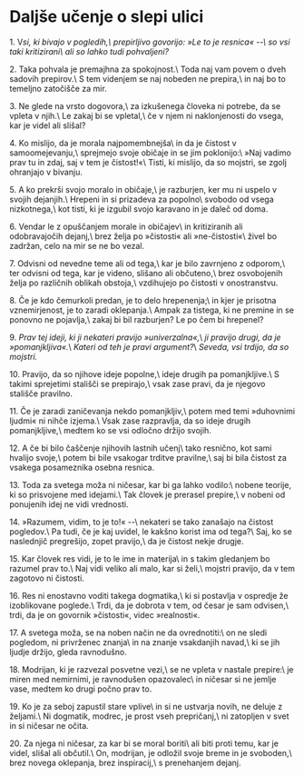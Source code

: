# Daljše učenje o slepi ulici

<span class="verseref">1.</span>
<span class="dropcap">V</span>*si, ki bivajo v pogledih,\\
prepirljivo govorijo: »Le to je resnica« --\\
so vsi taki kritizirani\\
ali so lahko tudi pohvaljeni?*

<span class="verseref">2.</span>
Taka pohvala je premajhna za spokojnost.\\
Toda naj vam povem o dveh sadovih prepirov.\\
S tem videnjem se naj nobeden ne prepira,\\
in naj bo to temeljno zatočišče za mir.

<span class="verseref">3.</span>
Ne glede na vrsto dogovora,\\
za izkušenega človeka ni potrebe, da se vpleta v njih.\\
Le zakaj bi se vpletal,\\
če v njem ni naklonjenosti do vsega, kar je videl ali slišal?

<span class="verseref">4.</span>
Ko mislijo, da je morala najpomembnejša\\
in da je čistost v samoomejevanju,\\
sprejmejo svoje običaje in se jim poklonijo:\\
»Naj vadimo prav tu in zdaj, saj v tem je čistost!«\\
Tisti, ki mislijo, da so mojstri, se zgolj ohranjajo v bivanju.

<span class="verseref">5.</span>
A ko prekrši svojo moralo in običaje,\\
je razburjen, ker mu ni uspelo v svojih dejanjih.\\
Hrepeni in si prizadeva za popolno\\
svobodo od vsega nizkotnega,\\
kot tisti, ki je izgubil svojo karavano in je daleč od doma.

<span class="verseref">6.</span>
Vendar le z opuščanjem morale in običajev\\
in kritiziranih ali odobravajočih dejanj,\\
brez želja po »čistosti« ali »ne-čistosti«\\
živel bo zadržan, celo na mir se ne bo vezal.

<span class="verseref">7.</span>
Odvisni od nevedne teme ali od tega,\\
kar je bilo zavrnjeno z odporom,\\
ter odvisni od tega, kar je videno, slišano ali občuteno,\\
brez osvobojenih želja po različnih oblikah obstoja,\\
vzdihujejo po čistosti v onostranstvu.

<span class="verseref">8.</span>
Če je kdo čemurkoli predan, je to delo hrepenenja;\\
in kjer je prisotna vznemirjenost, je to zaradi oklepanja.\\
Ampak za tistega, ki ne premine in se ponovno ne pojavlja,\\
zakaj bi bil razburjen? Le po čem bi hrepenel?

<span class="verseref">9.</span>
*Prav tej ideji, ki ji nekateri pravijo »univerzalna«,*\\
*ji pravijo drugi, da je »pomanjkljiva«.*\\
*Kateri od teh je pravi argument?*\\
*Seveda, vsi trdijo, da so mojstri.*

<span class="verseref">10.</span>
Pravijo, da so njihove ideje popolne,\\
ideje drugih pa pomanjkljive.\\
S takimi sprejetimi stališči se prepirajo,\\
vsak zase pravi, da je njegovo stališče pravilno.

<span class="verseref">11.</span>
Če je zaradi zaničevanja nekdo pomanjkljiv,\\
potem med temi »duhovnimi ljudmi« ni nihče izjema.\\
Vsak zase razpravlja, da so ideje drugih pomanjkljive,\\
medtem ko se vsi odločno držijo svojih.

<span class="verseref">12.</span>
A če bi bilo čaščenje njihovih lastnih učenj\\
tako resnično, kot sami hvalijo svoje,\\
potem bi bile vsakogar trditve pravilne,\\
saj bi bila čistost za vsakega posameznika osebna resnica.

<span class="verseref">13.</span>
Toda za svetega moža ni ničesar, kar bi ga lahko vodilo:\\
nobene teorije, ki so prisvojene med idejami.\\
Tak človek je prerasel prepire,\\
v nobeni od ponujenih idej ne vidi vrednosti.

<span class="verseref">14.</span>
»Razumem, vidim, to je to!« --\\
nekateri se tako zanašajo na čistost pogledov.\\
Pa tudi, če je kaj uvidel, le kakšno korist ima od tega?\\
Saj, ko se naslednjič pregrešijo, zopet pravijo,\\
da je čistost nekje drugje.

<span class="verseref">15.</span>
Kar človek res vidi, je to le ime in materija\\
in s takim gledanjem bo razumel prav to.\\
Naj vidi veliko ali malo, kar si želi,\\
mojstri pravijo, da v tem zagotovo ni čistosti.

<span class="verseref">16.</span>
Res ni enostavno voditi takega dogmatika,\\
ki si postavlja v ospredje že izoblikovane poglede.\\
Trdi, da je dobrota v tem, od česar je sam odvisen,\\
trdi, da je on govornik »čistosti«, videc »realnosti«.

<span class="verseref">17.</span>
A svetega moža, se na noben način ne da ovrednotiti:\\
on ne sledi pogledom, ni privrženec znanja\\
in na znanje vsakdanjih navad,\\
ki se jih ljudje držijo, gleda ravnodušno.

<span class="verseref">18.</span>
Modrijan, ki je razvezal posvetne vezi,\\
se ne vpleta v nastale prepire:\\
je miren med nemirnimi, je ravnodušen opazovalec\\
in ničesar si ne jemlje vase, medtem ko drugi počno prav to.

<span class="verseref">19.</span>
Ko je za seboj zapustil stare vplive\\
in si ne ustvarja novih, ne deluje z željami.\\
Ni dogmatik, modrec, je prost vseh prepričanj,\\
ni zatopljen v svet in si ničesar ne očita.

<span class="verseref">20.</span>
Za njega ni ničesar, za kar bi se moral boriti\\
ali biti proti temu, kar je videl, slišal ali občutil.\\
On, modrijan, je odložil svoje breme in je svoboden,\\
brez novega oklepanja, brez inspiracij,\\
s prenehanjem dejanj.

